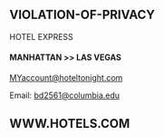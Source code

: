 ## VIOLATION-OF-PRIVACY
HOTEL EXPRESS

#### MANHATTAN >> LAS VEGAS
MYaccount@hoteltonight.com

Email: bd2561@columbia.edu


## WWW.HOTELS.COM
